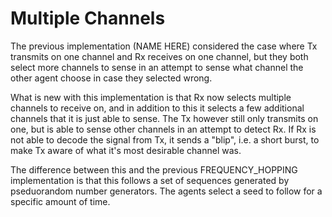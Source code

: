 # Multiple Channels

The previous implementation (NAME HERE) considered the case where Tx transmits on one channel and Rx receives on one channel, but they both select more channels to sense in an attempt to sense what channel the other agent choose in case they selected wrong.

What is new with this implementation is that Rx now selects multiple channels to receive on, and in addition to this it selects a few additional channels that it is just able to sense. The Tx however still only transmits on one, but is able to sense other channels in an attempt to detect Rx. If Rx is not able to decode the signal from Tx, it sends a "blip", i.e. a short burst, to make Tx aware of what it's most desirable channel was.

The difference between this and the previous FREQUENCY_HOPPING implementation is that this follows a set of sequences generated by pseduorandom number generators. The agents select a seed to follow for a specific amount of time.